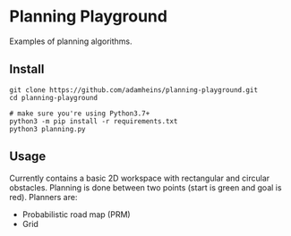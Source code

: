 # Planning Playground

Examples of planning algorithms.

## Install
```
git clone https://github.com/adamheins/planning-playground.git
cd planning-playground

# make sure you're using Python3.7+
python3 -m pip install -r requirements.txt
python3 planning.py
```

## Usage

Currently contains a basic 2D workspace with rectangular and circular
obstacles. Planning is done between two points (start is green and goal is
red). Planners are:

* Probabilistic road map (PRM)
* Grid
